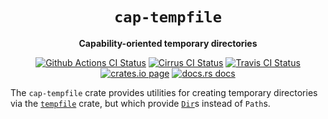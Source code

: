 <div align="center">
  <h1><code>cap-tempfile</code></h1>

  <p>
    <strong>Capability-oriented temporary directories</strong>
  </p>

  <p>
    <a href="https://github.com/sunfishcode/cap-std/actions?query=workflow%3ACI"><img src="https://github.com/sunfishcode/cap-std/workflows/CI/badge.svg" alt="Github Actions CI Status" /></a>
    <a href="https://cirrus-ci.com/github/sunfishcode/cap-std"><img src="https://api.cirrus-ci.com/github/sunfishcode/cap-std.svg" alt="Cirrus CI Status" /></a>
    <a href="https://travis-ci.com/sunfishcode/cap-std"><img src="https://travis-ci.com/sunfishcode/cap-std.svg?branch=main" alt="Travis CI Status" /></a>
    <a href="https://crates.io/crates/cap-tempfile"><img src="https://img.shields.io/crates/v/cap-tempfile.svg" alt="crates.io page" /></a>
    <a href="https://docs.rs/cap-tempfile"><img src="https://docs.rs/cap-tempfile/badge.svg" alt="docs.rs docs" /></a>
  </p>
</div>

The `cap-tempfile` crate provides utilities for creating temporary directories
via the [`tempfile`] crate, but which provide [`Dir`]s instead of `Path`s.

[`tempfile`]: https://crates.io/crates/tempfile
[`Dir`]: https://docs.rs/cap-std/latest/cap_std/fs/struct.Dir.html
